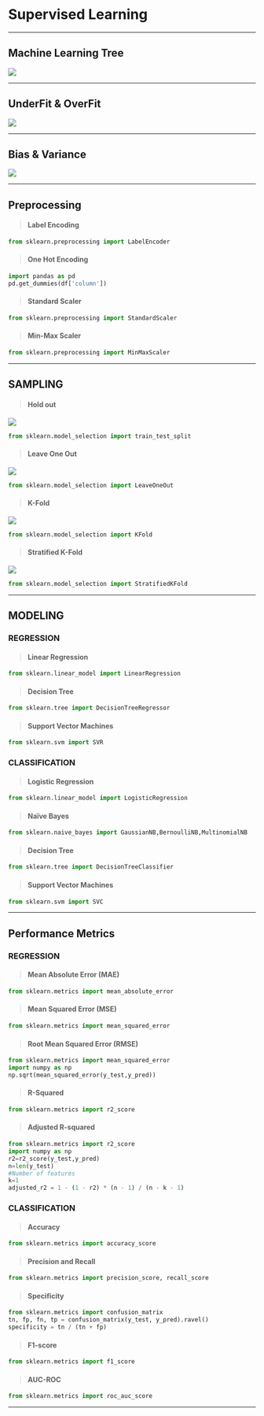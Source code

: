 # Supervised Learning
-------------------------
## Machine Learning Tree
![](image/mltree.png)

-------------------------
## UnderFit & OverFit
![](image/uo.png)

-------------------------
## Bias & Variance
![](image/bias.png)

-------------------------
##  Preprocessing
>#### Label Encoding
```python
from sklearn.preprocessing import LabelEncoder
```
>#### One Hot Encoding
```python
import pandas as pd
pd.get_dummies(df['column'])
```
>#### Standard Scaler
```python
from sklearn.preprocessing import StandardScaler
```
>#### Min-Max Scaler
```python
from sklearn.preprocessing import MinMaxScaler
```
-------------------------
## SAMPLING

>#### Hold out
![](image/hold_one.jpeg)
```python
from sklearn.model_selection import train_test_split
```

>#### Leave One Out
![](image/leave.png)
```python
from sklearn.model_selection import LeaveOneOut
```

>#### K-Fold
![](image/k-fold.png)
```python
from sklearn.model_selection import KFold
```

>#### Stratified K-Fold
![](image/stratified.png)
```python
from sklearn.model_selection import StratifiedKFold
```
-------------------------
## MODELING
### REGRESSION

>#### Linear Regression
```python
from sklearn.linear_model import LinearRegression
```
>#### Decision Tree
```python
from sklearn.tree import DecisionTreeRegressor
```
>#### Support Vector Machines
```python
from sklearn.svm import SVR
```

### CLASSIFICATION
>#### Logistic Regression
```python
from sklearn.linear_model import LogisticRegression
```
>#### Naïve Bayes
```python
from sklearn.naive_bayes import GaussianNB,BernoulliNB,MultinomialNB
```
>#### Decision Tree
```python
from sklearn.tree import DecisionTreeClassifier
```
>#### Support Vector Machines
```python
from sklearn.svm import SVC
```

-------------------------
## Performance Metrics
### REGRESSION
>#### Mean Absolute Error (MAE)
```python
from sklearn.metrics import mean_absolute_error
```
>#### Mean Squared Error (MSE)
```python
from sklearn.metrics import mean_squared_error
```
>#### Root Mean Squared Error (RMSE)
```python
from sklearn.metrics import mean_squared_error
import numpy as np
np.sqrt(mean_squared_error(y_test,y_pred))
```
>#### R-Squared
```python
from sklearn.metrics import r2_score
```
>#### Adjusted R-squared
```python
from sklearn.metrics import r2_score
import numpy as np
r2=r2_score(y_test,y_pred)
n=len(y_test)
#Number of features
k=1
adjusted_r2 = 1 - (1 - r2) * (n - 1) / (n - k - 1)
```

### CLASSIFICATION
>#### Accuracy
```python
from sklearn.metrics import accuracy_score
```
>#### Precision and Recall
```python
from sklearn.metrics import precision_score, recall_score
```
>#### Specificity
```python
from sklearn.metrics import confusion_matrix
tn, fp, fn, tp = confusion_matrix(y_test, y_pred).ravel()
specificity = tn / (tn + fp)
```
>#### F1-score
```python
from sklearn.metrics import f1_score
```
>#### AUC-ROC
```python
from sklearn.metrics import roc_auc_score
```
-------------------------
